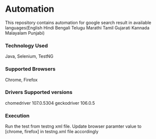 # Automation
This repository contains automation for google search result in available languages(English Hindi Bengali Telugu Marathi Tamil Gujarati Kannada Malayalam Punjabi) 

### Technology Used
  Java, Selenium, TestNG

### Supported Browsers
  Chrome, Firefox
  
### Drivers Supported versions
chomedriver 107.0.5304
geckodriver 106.0.5

### Execution
Run the test from testng xml file.
Update browser paramter value to [chrome, firefox] in testng.xml file accordingly
